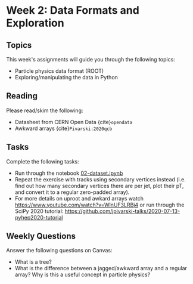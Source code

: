 # Week 2: Data Formats and Exploration

## Topics

This week's assignments will guide you through the following topics:
* Particle physics data format (ROOT)
* Exploring/manipulating the data in Python

## Reading

Please read/skim the following:
* Datasheet from CERN Open Data {cite}`opendata`
* Awkward arrays {cite}`Pivarski:2020qcb`

## Tasks

Complete the following tasks:
* Run through the notebook [02-dataset.ipynb](02-dataset.ipynb)
* Repeat the exercise with tracks using secondary vertices instead (i.e. find out how many secondary vertices there are per jet, plot their pT, and convert it to a regular zero-padded array).
* For more details on uproot and awkard arrays watch https://www.youtube.com/watch?v=WlnUF3LRBj4 or run through the SciPy 2020 tutorial: https://github.com/jpivarski-talks/2020-07-13-pyhep2020-tutorial

## Weekly Questions

Answer the following questions on Canvas:
* What is a tree?
* What is the difference between a jagged/awkward array and a regular array? Why is this a useful concept in particle physics?
